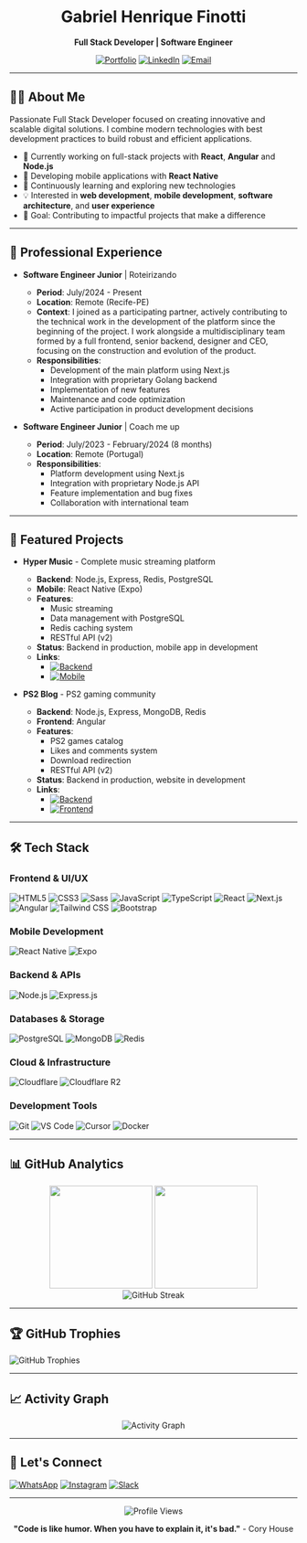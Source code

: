 <div align="center">

# Gabriel Henrique Finotti

**Full Stack Developer | Software Engineer**

[![Portfolio](https://img.shields.io/badge/Portfolio-000000?style=for-the-badge&logo=About.me&logoColor=white)](https://github.com/GabrielFinotti)
[![LinkedIn](https://img.shields.io/badge/LinkedIn-0077B5?style=for-the-badge&logo=linkedin&logoColor=white)](https://www.linkedin.com/in/gabriel-h-finotti-6b4bb029b)
[![Email](https://img.shields.io/badge/Email-D14836?style=for-the-badge&logo=gmail&logoColor=white)](mailto:finotti.dev@gmail.com)

</div>

---

## 👨‍💻 About Me

Passionate Full Stack Developer focused on creating innovative and scalable digital solutions. I combine modern technologies with best development practices to build robust and efficient applications.

- 🔭 Currently working on full-stack projects with **React**, **Angular** and **Node.js**
- 📱 Developing mobile applications with **React Native**
- 🌱 Continuously learning and exploring new technologies
- 💡 Interested in **web development**, **mobile development**, **software architecture**, and **user experience**
- 🎯 Goal: Contributing to impactful projects that make a difference

---

## 💼 Professional Experience

- **Software Engineer Junior** | Roteirizando
  - **Period**: July/2024 - Present
  - **Location**: Remote (Recife-PE)
  - **Context**: I joined as a participating partner, actively contributing to the technical work in the development of the platform since the beginning of the project. I work alongside a multidisciplinary team formed by a full frontend, senior backend, designer and CEO, focusing on the construction and evolution of the product.
  - **Responsibilities**:
    - Development of the main platform using Next.js
    - Integration with proprietary Golang backend
    - Implementation of new features
    - Maintenance and code optimization
    - Active participation in product development decisions

- **Software Engineer Junior** | Coach me up
  - **Period**: July/2023 - February/2024 (8 months)
  - **Location**: Remote (Portugal)
  - **Responsibilities**:
    - Platform development using Next.js
    - Integration with proprietary Node.js API
    - Feature implementation and bug fixes
    - Collaboration with international team

---

## 🚀 Featured Projects

- **Hyper Music** - Complete music streaming platform
  - **Backend**: Node.js, Express, Redis, PostgreSQL
  - **Mobile**: React Native (Expo)
  - **Features**:
    - Music streaming
    - Data management with PostgreSQL
    - Redis caching system
    - RESTful API (v2)
  - **Status**: Backend in production, mobile app in development
  - **Links**:
    - [![Backend](https://img.shields.io/badge/Backend-API_v2-61DAFB?style=for-the-badge&logo=node.js&logoColor=black)](https://github.com/GabrielFinotti/HyperMusic-API)
    - [![Mobile](https://img.shields.io/badge/Mobile-In_Development-7289DA?style=for-the-badge&logo=react&logoColor=white)](https://github.com/GabrielFinotti/hyper-music-app)

- **PS2 Blog** - PS2 gaming community
  - **Backend**: Node.js, Express, MongoDB, Redis
  - **Frontend**: Angular
  - **Features**:
    - PS2 games catalog
    - Likes and comments system
    - Download redirection
    - RESTful API (v2)
  - **Status**: Backend in production, website in development
  - **Links**:
    - [![Backend](https://img.shields.io/badge/Backend-API_v2-61DAFB?style=for-the-badge&logo=node.js&logoColor=black)](https://github.com/GabrielFinotti/PS2Blog-API)
    - [![Frontend](https://img.shields.io/badge/Frontend-In_Development-DD0031?style=for-the-badge&logo=angular&logoColor=white)](https://github.com/GabrielFinotti/ps2-blog-web)

---

## 🛠️ Tech Stack

### Frontend & UI/UX

![HTML5](https://img.shields.io/badge/HTML5-E34F26?style=for-the-badge&logo=html5&logoColor=white)
![CSS3](https://img.shields.io/badge/CSS3-1572B6?style=for-the-badge&logo=css3&logoColor=white)
![Sass](https://img.shields.io/badge/Sass-CC6699?style=for-the-badge&logo=sass&logoColor=white)
![JavaScript](https://img.shields.io/badge/JavaScript-F7DF1E?style=for-the-badge&logo=javascript&logoColor=black)
![TypeScript](https://img.shields.io/badge/TypeScript-007ACC?style=for-the-badge&logo=typescript&logoColor=white)
![React](https://img.shields.io/badge/React-20232A?style=for-the-badge&logo=react&logoColor=61DAFB)
![Next.js](https://img.shields.io/badge/Next.js-000000?style=for-the-badge&logo=nextdotjs&logoColor=white)
![Angular](https://img.shields.io/badge/Angular-DD0031?style=for-the-badge&logo=angular&logoColor=white)
![Tailwind CSS](https://img.shields.io/badge/Tailwind_CSS-38B2AC?style=for-the-badge&logo=tailwind-css&logoColor=white)
![Bootstrap](https://img.shields.io/badge/Bootstrap-563D7C?style=for-the-badge&logo=bootstrap&logoColor=white)

### Mobile Development

![React Native](https://img.shields.io/badge/React_Native-20232A?style=for-the-badge&logo=react&logoColor=61DAFB)
![Expo](https://img.shields.io/badge/Expo-000020?style=for-the-badge&logo=expo&logoColor=white)

### Backend & APIs

![Node.js](https://img.shields.io/badge/Node.js-43853D?style=for-the-badge&logo=node.js&logoColor=white)
![Express.js](https://img.shields.io/badge/Express.js-404D59?style=for-the-badge&logo=express&logoColor=white)

### Databases & Storage

![PostgreSQL](https://img.shields.io/badge/PostgreSQL-316192?style=for-the-badge&logo=postgresql&logoColor=white)
![MongoDB](https://img.shields.io/badge/MongoDB-4EA94B?style=for-the-badge&logo=mongodb&logoColor=white)
![Redis](https://img.shields.io/badge/Redis-DC382D?style=for-the-badge&logo=redis&logoColor=white)

### Cloud & Infrastructure

![Cloudflare](https://img.shields.io/badge/Cloudflare-F38020?style=for-the-badge&logo=cloudflare&logoColor=white)
![Cloudflare R2](https://img.shields.io/badge/Cloudflare_R2-000000?style=for-the-badge&logo=cloudflare&logoColor=white)

### Development Tools

![Git](https://img.shields.io/badge/Git-F05032?style=for-the-badge&logo=git&logoColor=white)
![VS Code](https://img.shields.io/badge/VS_Code-007ACC?style=for-the-badge&logo=visual-studio-code&logoColor=white)
![Cursor](https://img.shields.io/badge/Cursor-000000?style=for-the-badge&logo=cursor&logoColor=white)
![Docker](https://img.shields.io/badge/Docker-2496ED?style=for-the-badge&logo=docker&logoColor=white)

---

## 📊 GitHub Analytics

<div align="center">
  <img height="180em" src="https://github-readme-stats.vercel.app/api?username=GabrielFinotti&show_icons=true&theme=tokyonight&include_all_commits=true&count_private=true&hide_border=true"/>
  <img height="180em" src="https://github-readme-stats.vercel.app/api/top-langs/?username=GabrielFinotti&layout=compact&langs_count=8&theme=tokyonight&hide_border=true&count_private=true"/>
</div>

<div align="center">
  <img src="https://github-readme-streak-stats.herokuapp.com/?user=GabrielFinotti&theme=tokyonight&hide_border=true&count_private=true" alt="GitHub Streak"/>
</div>

---

## 🏆 GitHub Trophies

<div align="center"></div>
  <img src="https://github-profile-trophy.vercel.app/?username=GabrielFinotti&theme=tokyonight&no-frame=true&no-bg=true&row=1&column=7&count_private=true" alt="GitHub Trophies"/>
</div>

---

## 📈 Activity Graph

<div align="center">
  <img src="https://github-readme-activity-graph.vercel.app/graph?username=GabrielFinotti&theme=tokyo-night&hide_border=true&count_private=true" alt="Activity Graph"/>
</div>

---

## 🤝 Let's Connect

[![WhatsApp](https://img.shields.io/badge/WhatsApp-25D366?style=for-the-badge&logo=whatsapp&logoColor=white)](https://wa.me/5581983330498)
[![Instagram](https://img.shields.io/badge/Instagram-E4405F?style=for-the-badge&logo=instagram&logoColor=white)](https://www.instagram.com/finottidev.31)
[![Slack](https://img.shields.io/badge/Slack-4A154B?style=for-the-badge&logo=slack&logoColor=white)](https://join.slack.com/t/finottidev/shared_invite/zt-36jaim3wk-teV_6oz8cC_92RZ4Wh5tdw)

---

<div align="center">
  <img src="https://komarev.com/ghpvc/?username=GabrielFinotti&color=blueviolet&style=for-the-badge" alt="Profile Views"/>
  
  **"Code is like humor. When you have to explain it, it's bad."** - Cory House
</div>
